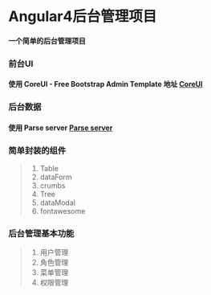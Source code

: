 # Angular4后台管理项目

#### 一个简单的后台管理项目

### 前台UI

#### 使用 CoreUI - Free Bootstrap Admin Template 地址 [CoreUI](https://github.com/mrholek/CoreUI-Free-Bootstrap-Admin-Template)


### 后台数据

#### 使用 Parse server [Parse server](http://parseplatform.org/)  

### 简单封装的组件

> 1. Table
> 2. dataForm
> 3. crumbs
> 4. Tree
> 5. dataModal
> 6. fontawesome

### 后台管理基本功能

> 1. 用户管理
> 2. 角色管理
> 3. 菜单管理
> 4. 权限管理
